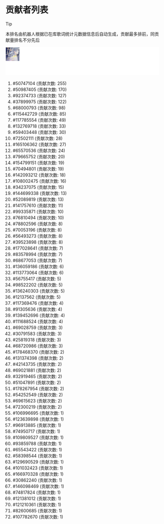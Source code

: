 # 贡献者列表

> [!TIP]
> 本排名由机器人根据已在库歌词统计元数据信息后自动生成，贡献最多排前，同贡献量排名不分先后

![贡献者头像画廊](./CONTRIBUTORS.svg)

1. #50747104 (贡献次数: 255)
2. #50987405 (贡献次数: 170)
3. #92374733 (贡献次数: 127)
4. #37899975 (贡献次数: 122)
5. #68000793 (贡献次数: 98)
6. #115442729 (贡献次数: 85)
7. #117785554 (贡献次数: 49)
8. #132769718 (贡献次数: 33)
9. #59403448 (贡献次数: 30)
10. #72502111 (贡献次数: 28)
11. #165106362 (贡献次数: 27)
12. #65570536 (贡献次数: 24)
13. #79665752 (贡献次数: 20)
14. #154799151 (贡献次数: 19)
15. #70494801 (贡献次数: 19)
16. #142093212 (贡献次数: 18)
17. #108002475 (贡献次数: 16)
18. #34237075 (贡献次数: 15)
19. #144699338 (贡献次数: 13)
20. #52089819 (贡献次数: 13)
21. #141757610 (贡献次数: 11)
22. #99335871 (贡献次数: 10)
23. #76810494 (贡献次数: 10)
24. #78802596 (贡献次数: 8)
25. #70053196 (贡献次数: 8)
26. #56493273 (贡献次数: 8)
27. #39523898 (贡献次数: 8)
28. #177028641 (贡献次数: 7)
29. #83578994 (贡献次数: 7)
30. #68677053 (贡献次数: 7)
31. #136059186 (贡献次数: 6)
32. #113773064 (贡献次数: 6)
33. #56755417 (贡献次数: 5)
34. #98522202 (贡献次数: 5)
35. #136240303 (贡献次数: 5)
36. #12137562 (贡献次数: 5)
37. #117369476 (贡献次数: 4)
38. #91305636 (贡献次数: 4)
39. #139452696 (贡献次数: 4)
40. #111688524 (贡献次数: 4)
41. #69028759 (贡献次数: 3)
42. #30791583 (贡献次数: 3)
43. #25819318 (贡献次数: 3)
44. #68720986 (贡献次数: 3)
45. #178468370 (贡献次数: 2)
46. #131374398 (贡献次数: 2)
47. #42143735 (贡献次数: 2)
48. #69021881 (贡献次数: 2)
49. #32919465 (贡献次数: 2)
50. #51047891 (贡献次数: 2)
51. #178267954 (贡献次数: 2)
52. #54252549 (贡献次数: 2)
53. #69615623 (贡献次数: 2)
54. #72300219 (贡献次数: 2)
55. #106996695 (贡献次数: 1)
56. #123639898 (贡献次数: 1)
57. #96913885 (贡献次数: 1)
58. #74950717 (贡献次数: 1)
59. #109809527 (贡献次数: 1)
60. #93859788 (贡献次数: 1)
61. #65543422 (贡献次数: 1)
62. #58398544 (贡献次数: 1)
63. #129690529 (贡献次数: 1)
64. #101032423 (贡献次数: 1)
65. #166970328 (贡献次数: 1)
66. #30862240 (贡献次数: 1)
67. #146098469 (贡献次数: 1)
68. #74817824 (贡献次数: 1)
69. #121381012 (贡献次数: 1)
70. #121210361 (贡献次数: 1)
71. #82600685 (贡献次数: 1)
72. #107782670 (贡献次数: 1)
